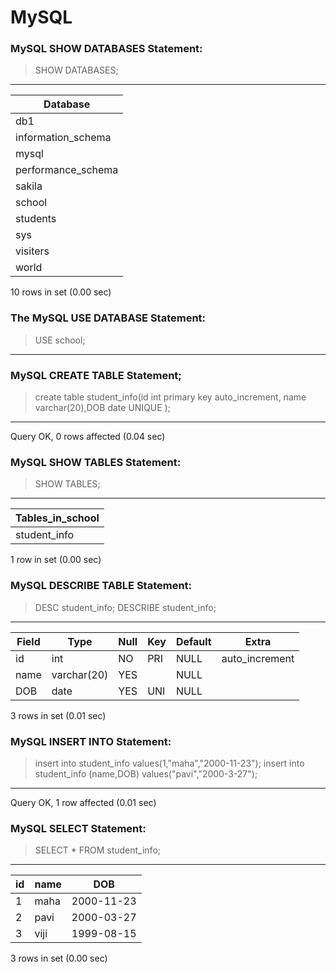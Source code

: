 # MySQL
### MySQL SHOW DATABASES Statement:
>SHOW DATABASES;
---

| Database           |
|--------------------|
| db1                |
| information_schema |
| mysql              |
| performance_schema |
| sakila             |
| school             |
| students           |
| sys                |
| visiters           |
| world              |

10 rows in set (0.00 sec)
### The MySQL USE DATABASE Statement:
>USE school;
---
### MySQL CREATE TABLE Statement;
>create table student_info(id int primary key auto_increment, name varchar(20),DOB date UNIQUE );
---
Query OK, 0 rows affected (0.04 sec)
### MySQL SHOW TABLES Statement:
>SHOW TABLES;
---
| Tables_in_school |
|------------------|
| student_info     |

1 row in set (0.00 sec)
### MySQL DESCRIBE TABLE Statement:
>DESC student_info;
>DESCRIBE student_info;
---
| Field | Type        | Null | Key | Default | Extra          |
|-------|-------------|------|-----|---------|----------------|
| id    | int         | NO   | PRI | NULL    | auto_increment |
| name  | varchar(20) | YES  |     | NULL    |                |
| DOB   | date        | YES  | UNI | NULL    |                |

3 rows in set (0.01 sec)
### MySQL INSERT INTO Statement:
>insert into student_info values(1,"maha","2000-11-23");
>insert into student_info (name,DOB) values("pavi","2000-3-27");
---
Query OK, 1 row affected (0.01 sec)
###  MySQL SELECT Statement:
>SELECT * FROM student_info;
---
| id | name | DOB        |
|----|------|------------|
|  1 | maha | 2000-11-23 |
|  2 | pavi | 2000-03-27 |
|  3 | viji | 1999-08-15 |

3 rows in set (0.00 sec)



